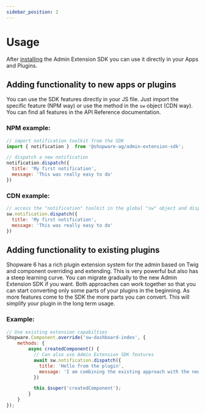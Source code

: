 ```yaml
---
sidebar_position: 2
---
```


# Usage

After [installing](./installation) the Admin Extension SDK you can use it directly in your Apps and Plugins.

## Adding functionality to new apps or plugins
You can use the SDK features directly in your JS file. Just import the specific feature (NPM way) or use the method in the
`sw` object (CDN way). You can find all features in the API Reference documentation.

### NPM example:
```js
// import notification toolkit from the SDK
import { notification }  from '@shopware-ag/admin-extension-sdk';

// dispatch a new notification
notification.dispatch({
  title: 'My first notification',
  message: 'This was really easy to do'
})
```

### CDN example:
```js
// access the "notification" toolkit in the global "sw" object and dispatch a new notification
sw.notification.dispatch({
  title: 'My first notification',
  message: 'This was really easy to do'
})
```


## Adding functionality to existing plugins
Shopware 6 has a rich plugin extension system for the admin based on Twig and component overriding and extending. This
is very powerful but also has a steep learning curve. You can migrate gradually to the new Admin Extension SDK if you want.
Both approaches can work together so that you can start converting only some parts of your plugins in the beginning.
As more features come to the SDK the more parts you can convert. This will simplify your plugin in the long term usage.

### Example:

```js
// Use existing extension capabilties
Shopware.Component.override('sw-dashboard-index', {
    methods: {
        async createdComponent() {
          // Can also use Admin Extension SDK features
          await sw.notification.dispatch({
            title: 'Hello from the plugin',
            message: 'I am combining the existing approach with the new SDK approach',
          })

          this.$super('createdComponent');
        }
    }
});
```